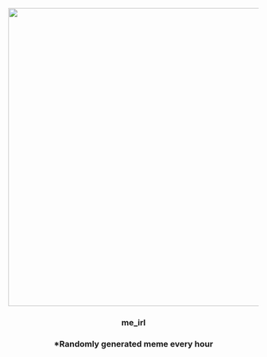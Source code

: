 <p align="center">
        <img src="https://i.redd.it/td7iom06xpj91.jpg" width="600" height="600">
        </p>
        <h3 align="center">me_irl</h3>
        <h3 align="center">*Randomly generated meme every hour</h3>
    